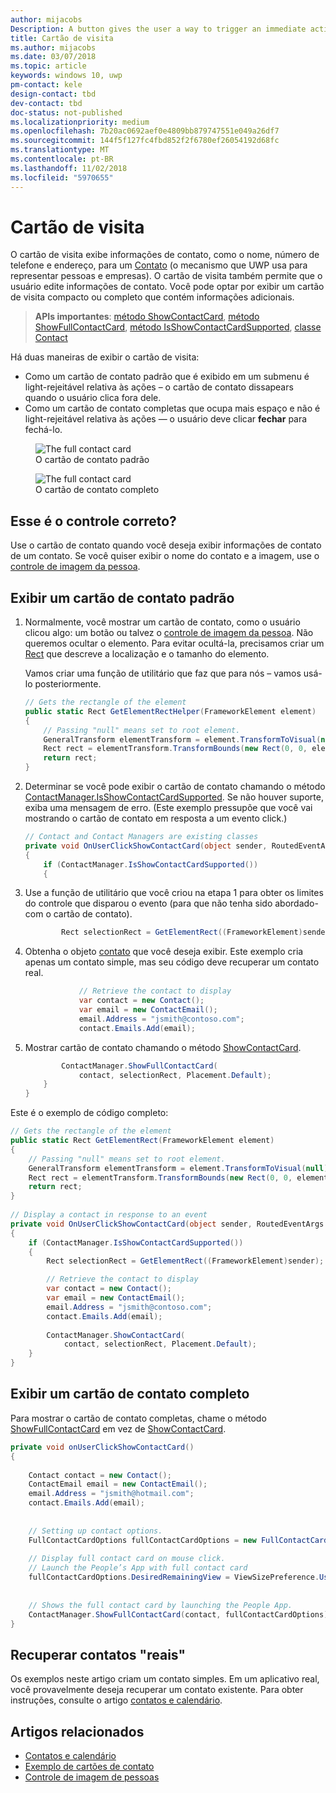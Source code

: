 ```yaml
---
author: mijacobs
Description: A button gives the user a way to trigger an immediate action.
title: Cartão de visita
ms.author: mijacobs
ms.date: 03/07/2018
ms.topic: article
keywords: windows 10, uwp
pm-contact: kele
design-contact: tbd
dev-contact: tbd
doc-status: not-published
ms.localizationpriority: medium
ms.openlocfilehash: 7b20ac0692aef0e4809bb879747551e049a26df7
ms.sourcegitcommit: 144f5f127fc4fbd852f2f6780ef26054192d68fc
ms.translationtype: MT
ms.contentlocale: pt-BR
ms.lasthandoff: 11/02/2018
ms.locfileid: "5970655"
---
```

# <a name="contact-card"></a>Cartão de visita

O cartão de visita exibe informações de contato, como o nome, número de telefone e endereço, para um [Contato](//docs.microsoft.com/uwp/api/Windows.ApplicationModel.Contacts.Contact) (o mecanismo que UWP usa para representar pessoas e empresas).  O cartão de visita também permite que o usuário edite informações de contato. Você pode optar por exibir um cartão de visita compacto ou completo que contém informações adicionais.

> **APIs importantes**: [método ShowContactCard](/uwp/api/windows.applicationmodel.contacts.contactmanager#Windows_ApplicationModel_Contacts_ContactManager_ShowFullContactCard_Windows_ApplicationModel_Contacts_Contact_Windows_Foundation_Rect_), [método ShowFullContactCard](/uwp/api/windows.applicationmodel.contacts.contactmanager#Windows_ApplicationModel_Contacts_ContactManager_ShowContactCard_Windows_ApplicationModel_Contacts_Contact_Windows_ApplicationModel_Contacts_FullContactCardOptions_), [método IsShowContactCardSupported](/uwp/api/windows.applicationmodel.contacts.contactmanager.IsShowContactCardSupported), [classe Contact](//docs.microsoft.com/uwp/api/Windows.ApplicationModel.Contacts.Contact)  

Há duas maneiras de exibir o cartão de visita:  
* Como um cartão de contato padrão que é exibido em um submenu é light-rejeitável relativa às ações – o cartão de contato dissapears quando o usuário clica fora dele. 
* Como um cartão de contato completas que ocupa mais espaço e não é light-rejeitável relativa às ações — o usuário deve clicar **fechar** para fechá-lo. 


<figure>
    <img src="images/contact-card/contact-card-standard.png" alt="The full contact card">
    <figcaption>O cartão de contato padrão</figcaption>
</figure>

<figure>
    <img src="images/contact-card/contact-card-full.png" alt="The full contact card">
    <figcaption>O cartão de contato completo</figcaption>
</figure>


## <a name="is-this-the-right-control"></a>Esse é o controle correto?

Use o cartão de contato quando você deseja exibir informações de contato de um contato. Se você quiser exibir o nome do contato e a imagem, use o [controle de imagem da pessoa](person-picture.md). 


<!-- TODO: Add examples back when the contact card has been added. -->

<!-- ## Examples

<table>
<th align="left">XAML Controls Gallery<th>
<tr>
<td><img src="images/xaml-controls-gallery-sm.png" alt="XAML controls gallery"></img></td>
<td>
    <p>If you have the <strong style="font-weight: semi-bold">XAML Controls Gallery</strong> app installed, click here to <a href="xamlcontrolsgallery:/item/Button">open the app and see the Button in action</a>.</p>
    <ul>
    <li><a href="https://www.microsoft.com/store/productId/9MSVH128X2ZT">Get the XAML Controls Gallery app (Microsoft Store)</a></li>
    <li><a href="https://github.com/Microsoft/Windows-universal-samples/tree/master/Samples/XamlUIBasics">Get the source code (GitHub)</a></li>
    </ul>
</td>
</tr>
</table> -->

## <a name="show-a-standard-contact-card"></a>Exibir um cartão de contato padrão

1. Normalmente, você mostrar um cartão de contato, como o usuário clicou algo: um botão ou talvez o [controle de imagem da pessoa](person-picture.md). Não queremos ocultar o elemento. Para evitar ocultá-la, precisamos criar um [Rect](/uwp/api/windows.foundation.rect) que descreve a localização e o tamanho do elemento. 

    Vamos criar uma função de utilitário que faz que para nós – vamos usá-lo posteriormente.
    ```csharp
    // Gets the rectangle of the element 
    public static Rect GetElementRectHelper(FrameworkElement element) 
    { 
        // Passing "null" means set to root element. 
        GeneralTransform elementTransform = element.TransformToVisual(null); 
        Rect rect = elementTransform.TransformBounds(new Rect(0, 0, element.ActualWidth, element.ActualHeight)); 
        return rect; 
    } 

    ```

2. Determinar se você pode exibir o cartão de contato chamando o método [ContactManager.IsShowContactCardSupported](/uwp/api/windows.applicationmodel.contacts.contactmanager.IsShowContactCardSupported). Se não houver suporte, exiba uma mensagem de erro. (Este exemplo pressupõe que você vai mostrando o cartão de contato em resposta a um evento click.)
    ```csharp
    // Contact and Contact Managers are existing classes 
    private void OnUserClickShowContactCard(object sender, RoutedEventArgs e) 
    { 
        if (ContactManager.IsShowContactCardSupported()) 
        { 

    ```

3. Use a função de utilitário que você criou na etapa 1 para obter os limites do controle que disparou o evento (para que não tenha sido abordado-com o cartão de contato).

    ```csharp
            Rect selectionRect = GetElementRect((FrameworkElement)sender); 
    ```

4. Obtenha o objeto [contato](//docs.microsoft.com/uwp/api/Windows.ApplicationModel.Contacts.Contact) que você deseja exibir. Este exemplo cria apenas um contato simple, mas seu código deve recuperar um contato real. 

    ```csharp
                // Retrieve the contact to display
                var contact = new Contact(); 
                var email = new ContactEmail(); 
                email.Address = "jsmith@contoso.com"; 
                contact.Emails.Add(email); 
    ```
5. Mostrar cartão de contato chamando o método [ShowContactCard](/uwp/api/windows.applicationmodel.contacts.contactmanager#Windows_ApplicationModel_Contacts_ContactManager_ShowFullContactCard_Windows_ApplicationModel_Contacts_Contact_Windows_Foundation_Rect_). 

    ```csharp
            ContactManager.ShowFullContactCard(
                contact, selectionRect, Placement.Default); 
        } 
    } 
    ```

Este é o exemplo de código completo:

```csharp
// Gets the rectangle of the element 
public static Rect GetElementRect(FrameworkElement element) 
{ 
    // Passing "null" means set to root element. 
    GeneralTransform elementTransform = element.TransformToVisual(null); 
    Rect rect = elementTransform.TransformBounds(new Rect(0, 0, element.ActualWidth, element.ActualHeight)); 
    return rect; 
} 
 
// Display a contact in response to an event
private void OnUserClickShowContactCard(object sender, RoutedEventArgs e) 
{ 
    if (ContactManager.IsShowContactCardSupported()) 
    { 
        Rect selectionRect = GetElementRect((FrameworkElement)sender);

        // Retrieve the contact to display
        var contact = new Contact(); 
        var email = new ContactEmail(); 
        email.Address = "jsmith@contoso.com"; 
        contact.Emails.Add(email); 
    
        ContactManager.ShowContactCard(
            contact, selectionRect, Placement.Default); 
    } 
} 

```

## <a name="show-a-full-contact-card"></a>Exibir um cartão de contato completo

Para mostrar o cartão de contato completas, chame o método [ShowFullContactCard](/uwp/api/windows.applicationmodel.contacts.contactmanager#Windows_ApplicationModel_Contacts_ContactManager_ShowContactCard_Windows_ApplicationModel_Contacts_Contact_Windows_ApplicationModel_Contacts_FullContactCardOptions_) em vez de [ShowContactCard](/uwp/api/windows.applicationmodel.contacts.contactmanager#Windows_ApplicationModel_Contacts_ContactManager_ShowFullContactCard_Windows_ApplicationModel_Contacts_Contact_Windows_Foundation_Rect_).

```csharp
private void onUserClickShowContactCard() 
{ 
   
    Contact contact = new Contact(); 
    ContactEmail email = new ContactEmail(); 
    email.Address = "jsmith@hotmail.com"; 
    contact.Emails.Add(email); 
 
 
    // Setting up contact options.     
    FullContactCardOptions fullContactCardOptions = new FullContactCardOptions(); 
 
    // Display full contact card on mouse click.   
    // Launch the People’s App with full contact card  
    fullContactCardOptions.DesiredRemainingView = ViewSizePreference.UseLess; 
     
 
    // Shows the full contact card by launching the People App. 
    ContactManager.ShowFullContactCard(contact, fullContactCardOptions); 
} 

```

## <a name="retrieving-real-contacts"></a>Recuperar contatos "reais"

Os exemplos neste artigo criam um contato simples. Em um aplicativo real, você provavelmente deseja recuperar um contato existente. Para obter instruções, consulte o artigo [contatos e calendário](/windows/uwp/contacts-and-calendar/).




## <a name="related-articles"></a>Artigos relacionados
- [Contatos e calendário](/windows/uwp/contacts-and-calendar/)
- [Exemplo de cartões de contato](http://go.microsoft.com/fwlink/p/?LinkId=624040)
- [Controle de imagem de pessoas](/windows/uwp/controls-and-patterns/person-picture/)
